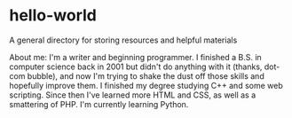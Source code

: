 # hello-world
A general directory for storing resources and helpful materials

About me:
I'm a writer and beginning programmer. I finished a B.S. in computer science back in 2001 but didn't do anything with it (thanks, dot-com bubble), and now I'm trying to shake the dust off those skills and hopefully improve them. I finished my degree studying C++ and some web scripting. Since then I've learned more HTML and CSS, as well as a smattering of PHP. I'm currently learning Python.
